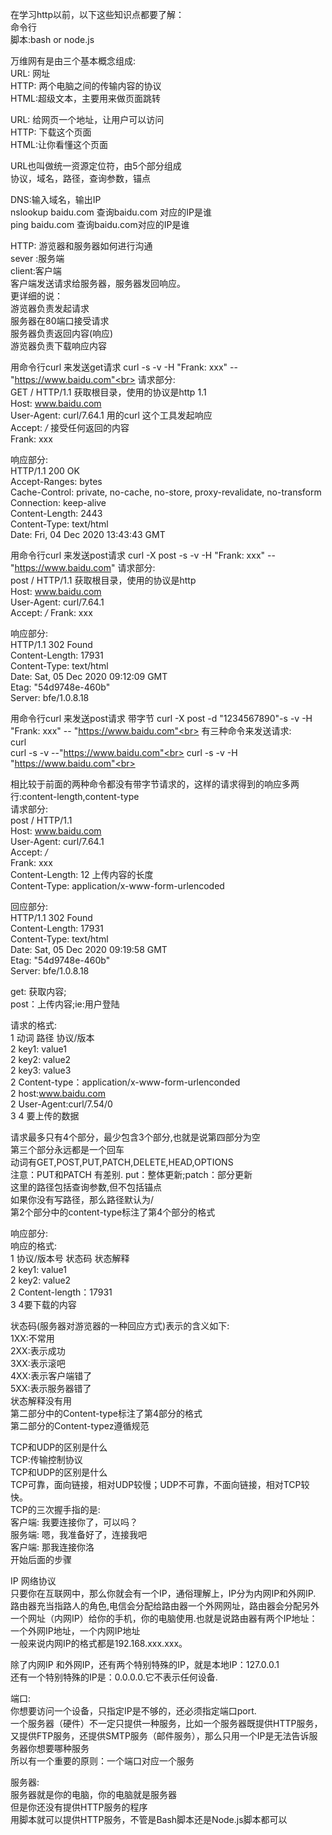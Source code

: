 在学习http以前，以下这些知识点都要了解：<br>
命令行<br>
脚本:bash or node.js<br>

万维网有是由三个基本概念组成:<br>
URL: 网址<br>
HTTP: 两个电脑之间的传输内容的协议<br>
HTML:超级文本，主要用来做页面跳转<br>

URL: 给网页一个地址，让用户可以访问<br>
HTTP: 下载这个页面<br>
HTML:让你看懂这个页面<br>

URL也叫做统一资源定位符，由5个部分组成<br>
协议，域名，路径，查询参数，锚点<br>

DNS:输入域名，输出IP<br>
nslookup baidu.com 查询baidu.com 对应的IP是谁<br>
ping baidu.com 查询baidu.com对应的IP是谁<br>

HTTP: 游览器和服务器如何进行沟通 <br>
sever :服务端<br>
client:客户端<br>
客户端发送请求给服务器，服务器发回响应。<br>
更详细的说：<br>
游览器负责发起请求<br>
服务器在80端口接受请求<br>
服务器负责返回内容(响应)<br>
游览器负责下载响应内容<br>



用命令行curl 来发送get请求 curl -s -v -H "Frank: xxx" -- "https://www.baidu.com"<br>
请求部分:<br>
GET / HTTP/1.1  获取根目录，使用的协议是http 1.1<br>
Host: www.baidu.com<br>
User-Agent: curl/7.64.1 用的curl 这个工具发起响应<br>
Accept: */* 接受任何返回的内容<br>
Frank: xxx<br>

响应部分:<br>
HTTP/1.1 200 OK<br>
Accept-Ranges: bytes<br>
Cache-Control: private, no-cache, no-store, proxy-revalidate, no-transform<br>
Connection: keep-alive<br>
Content-Length: 2443<br> 
Content-Type: text/html<br>
Date: Fri, 04 Dec 2020 13:43:43 GMT<br>


用命令行curl 来发送post请求 curl -X post -s -v -H "Frank: xxx" -- "https://www.baidu.com"
请求部分:<br>
post / HTTP/1.1 获取根目录，使用的协议是http<br> 
Host: www.baidu.com<br>
User-Agent: curl/7.64.1<br>
Accept: */*
Frank: xxx

响应部分:<br>
HTTP/1.1 302 Found<br>
Content-Length: 17931<br>
Content-Type: text/html<br>
Date: Sat, 05 Dec 2020 09:12:09 GMT<br>
Etag: "54d9748e-460b"<br>
Server: bfe/1.0.8.18<br>



用命令行curl 来发送post请求 带字节 curl -X post -d "1234567890"-s -v -H "Frank: xxx" -- "https://www.baidu.com"<br>
有三种命令来发送请求:<br>
curl<br>
curl -s -v --"https://www.baidu.com"<br>
curl -s -v -H "https://www.baidu.com"<br>


相比较于前面的两种命令都没有带字节请求的，这样的请求得到的响应多两行:content-length,content-type<br>
请求部分:<br>
post / HTTP/1.1<br>
Host: www.baidu.com<br>
User-Agent: curl/7.64.1<br>
Accept: */*<br>
Frank: xxx<br>
Content-Length: 12 上传内容的长度<br>
Content-Type: application/x-www-form-urlencoded<br>

回应部分:<br>
HTTP/1.1 302 Found<br>
Content-Length: 17931<br>
Content-Type: text/html<br>
Date: Sat, 05 Dec 2020 09:19:58 GMT<br>
Etag: "54d9748e-460b"<br>
Server: bfe/1.0.8.18<br>


get: 获取内容;<br>
post：上传内容;ie:用户登陆<br>


请求的格式:<br>
1 动词 路径 协议/版本<br>
2 key1: value1<br>
2 key2: value2<br>
2 key3: value3<br>
2 Content-type：application/x-www-form-urlenconded<br>
2 host:www.baidu.com<br>
2 User-Agent:curl/7.54/0<br>
3
4 要上传的数据<br>

请求最多只有4个部分，最少包含3个部分,也就是说第四部分为空<br>
第三个部分永远都是一个回车<br>
动词有GET,POST,PUT,PATCH,DELETE,HEAD,OPTIONS<br>
注意：PUT和PATCH 有差别. put：整体更新;patch：部分更新<br>
这里的路径包括查询参数,但不包括锚点<br>
如果你没有写路径，那么路径默认为/<br>
第2个部分中的content-type标注了第4个部分的格式<br>


响应部分:<br>
响应的格式:<br>
1 协议/版本号 状态码 状态解释<br>
2 key1: value1<br>
2 key2: value2<br>
2 Content-length：17931<br>
3
4要下载的内容<br>

状态码(服务器对游览器的一种回应方式)表示的含义如下:<br>
1XX:不常用<br>
2XX:表示成功<br>
3XX:表示滚吧<br>
4XX:表示客户端错了<br>
5XX:表示服务器错了<br>
状态解释没有用<br>
第二部分中的Content-type标注了第4部分的格式<br>
第二部分的Content-typez遵循规范<br>


TCP和UDP的区别是什么<br>
TCP:传输控制协议<br>
TCP和UDP的区别是什么<br>
TCP可靠，面向链接，相对UDP较慢；UDP不可靠，不面向链接，相对TCP较快。<br>
TCP的三次握手指的是:<br>
客户端: 我要连接你了，可以吗？<br>
服务端: 嗯，我准备好了，连接我吧<br>
客户端: 那我连接你洛<br>
开始后面的步骤<br>

IP 网络协议<br>
只要你在互联网中，那么你就会有一个IP，通俗理解上，IP分为内网IP和外网IP.<br>
路由器充当指路人的角色,电信会分配给路由器一个外网网址，路由器会分配另外一个网址（内网IP）给你的手机，你的电脑使用.也就是说路由器有两个IP地址：一个外网IP地址，一个内网IP地址<br>
一般来说内网IP的格式都是192.168.xxx.xxx。<br>

除了内网IP 和外网IP，还有两个特别特殊的IP，就是本地IP：127.0.0.1<br>
还有一个特别特殊的IP是：0.0.0.0.它不表示任何设备.<br>


端口:<br>
你想要访问一个设备，只指定IP是不够的，还必须指定端口port.<br>
一个服务器（硬件）不一定只提供一种服务，比如一个服务器既提供HTTP服务，又提供FTP服务，还提供SMTP服务（邮件服务），那么只用一个IP是无法告诉服务器你想要哪种服务<br>
所以有一个重要的原则：一个端口对应一个服务<br>



服务器:<br>
服务器就是你的电脑，你的电脑就是服务器<br>
但是你还没有提供HTTP服务的程序<br>
用脚本就可以提供HTTP服务，不管是Bash脚本还是Node.js脚本都可以<br>


















